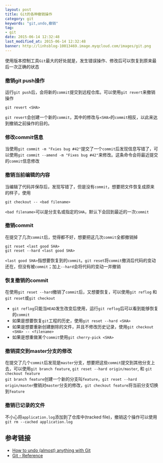 ```yaml
---
layout: post
title: Git的各种撤销操作
category: git
keywords: "git,undo,撤销"
tag:
- git
date: 2015-06-14 12:32:48
last_modified_at: 2015-06-14 12:32:48
banner: http://linhsblog-10013469.image.myqcloud.com/images/git.png
---
```

使用版本控制工具`Git`最大的好处就是，发生错误操作、修改后可以恢复到原来最后一次正确的状态

### 撤销git push操作

运行`git push`后，会将新的`commit`提交到远程仓库。可以使用`git revert`来撤销操作

```
git revert <SHA>
```
<!-- more -->
`git revert`会创建一个新的`commit`，其中的修改与`<SHA>`的`commit`相反，以此来达到撤销之前操作的目的。

### 修改commit信息

当使用`git commit -m "Fxies bug #42"`提交了一个`commit`后发现信息写错了，可以使用`git commit --amend -m "Fixes bug #42"`来修改。这条命令会将最近提交的`commit`信息修改

### 撤销当前编辑的内容

当编辑了代码并保存后，发现写错了，但是没有`commit`，想要把文件恢复成原来的样子，使用

```
git checkout -- <bad filename>
```

`<bad filename>`可以是分支名或指定的`SHA`，默认下会回到最近的一次`commit`
	
### 撤销commit

在提交了几次`commit`后，觉得都不好，想要把这几次`commit`全都撤销掉

```shell
git reset <last good SHA> 
git reset --hard <last good SHA>
```

`<last good SHA>`指想要恢复到的`commit`。`git reset`将`commit`撤消后代码的变动还在，但没有被`commit`；加上`--hard`会将代码的变动一并撤销
	
### 恢复撤销的commit

在使用`git reset --hard`撤销了`commit`后，又想要恢复，可以使用`git reflog` 和 `git reset`或`git checkout`

- `git reflog`只能当`HEAD`发生改变后使用，运行`git reflog`后可以看到能够恢复的`commit`
- 如果是想要恢复`git`工程的历史，使用`git reset --hard <SHA>`
- 如果是想要重新创建删除的文件，并且不修改历史记录，使用`git checkout <SHA> -- <filename>`
- 如果是想重做某个`commit`使用`git cherry-pick <SHA>`
	
### 撤销提交到master分支的修改

在提交了几个`commit`后发现是`master`分支，想要把这些`commit`提交到其他分支上去，可以使用`git branch feature`, `git reset --hard origin/master`, 和 `git checkout feature`<br/>
`git branch feature`创建一个新的分支叫`feature`，`git reset --hard origin/master`撤销对`master`分支的修改，`git checkout feature`将当前分支切换到`feature`

### 撤销已记录的文件

不小心将`application.log`添加到了仓库中(tracked file)，撤销这个操作可以使用`git rm --cached application.log`

## 参考链接

- [How to undo (almost) anything with Git](https://github.com/blog/2019-how-to-undo-almost-anything-with-git)
- [Git - Reference](http://git-scm.com/docs)